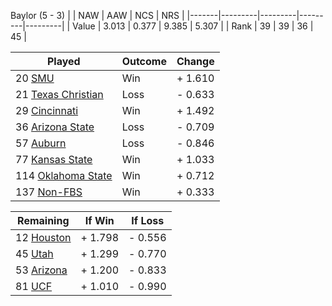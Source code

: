 Baylor (5 - 3)
|       |   NAW   |   AAW   |   NCS   |   NRS   |
|-------|---------|---------|---------|---------|
| Value |   3.013 |   0.377 |   9.385 |   5.307 |
| Rank  |      39 |      39 |      36 |      45 |

| Played                    | Outcome    |  Change  |
|---------------------------|------------|----------|
|  20 [SMU                   ](SMU.md)| Win        | +  1.610 |
|  21 [Texas Christian       ](TexasChristian.md)| Loss       | -  0.633 |
|  29 [Cincinnati            ](Cincinnati.md)| Win        | +  1.492 |
|  36 [Arizona State         ](ArizonaState.md)| Loss       | -  0.709 |
|  57 [Auburn                ](Auburn.md)| Loss       | -  0.846 |
|  77 [Kansas State          ](KansasState.md)| Win        | +  1.033 |
| 114 [Oklahoma State        ](OklahomaState.md)| Win        | +  0.712 |
| 137 [Non-FBS               ](NonFBS.md)| Win        | +  0.333 |

| Remaining                 |  If Win  |  If Loss |
|---------------------------|----------|----------|
|  12 [Houston               ](Houston.md)| +  1.798 | -  0.556 |
|  45 [Utah                  ](Utah.md)| +  1.299 | -  0.770 |
|  53 [Arizona               ](Arizona.md)| +  1.200 | -  0.833 |
|  81 [UCF                   ](UCF.md)| +  1.010 | -  0.990 |

